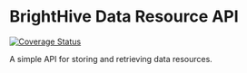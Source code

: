 # BrightHive Data Resource API

[![Coverage Status](https://coveralls.io/repos/github/brighthive/programs-api/badge.svg?branch=master)](https://coveralls.io/github/brighthive/programs-api?branch=master)

A simple API for storing and retrieving data resources.
